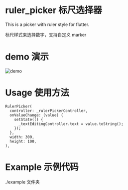 # ruler_picker   标尺选择器

This is a picker with ruler style for flutter.

标尺样式来选择数字，支持自定义 marker

# demo    演示

![demo](https://i.imgur.com/zYizFdT.gif)

# Usage   使用方法

```
RulerPicker(
  controller: _rulerPickerController,
  onValueChange: (value) {
    setState(() {
      _textEditingController.text = value.toString();
    });
  },
  width: 300,
  height: 100,
),
```
# Example 示例代码

./example 文件夹

